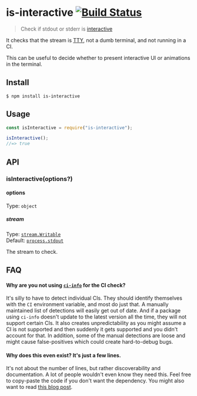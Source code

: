 # is-interactive [![Build Status](https://travis-ci.com/sindresorhus/is-interactive.svg?branch=master)](https://travis-ci.com/sindresorhus/is-interactive)

> Check if stdout or stderr is [interactive](https://unix.stackexchange.com/a/43389/7678)

It checks that the stream is [TTY](https://jameshfisher.com/2017/12/09/what-is-a-tty/), not a dumb terminal, and not running in a CI.

This can be useful to decide whether to present interactive UI or animations in the terminal.

## Install

```
$ npm install is-interactive
```

## Usage

```js
const isInteractive = require("is-interactive");

isInteractive();
//=> true
```

## API

### isInteractive(options?)

#### options

Type: `object`

##### stream

Type: [`stream.Writable`](https://nodejs.org/api/stream.html#stream_class_stream_writable)<br>
Default: [`process.stdout`](https://nodejs.org/api/process.html#process_process_stdout)

The stream to check.

## FAQ

#### Why are you not using [`ci-info`](https://github.com/watson/ci-info) for the CI check?

It's silly to have to detect individual CIs. They should identify themselves with the `CI` environment variable, and most do just that. A manually maintained list of detections will easily get out of date. And if a package using `ci-info` doesn't update to the latest version all the time, they will not support certain CIs. It also creates unpredictability as you might assume a CI is not supported and then suddenly it gets supported and you didn't account for that. In addition, some of the manual detections are loose and might cause false-positives which could create hard-to-debug bugs.

#### Why does this even exist? It's just a few lines.

It's not about the number of lines, but rather discoverability and documentation. A lot of people wouldn't even know they need this. Feel free to copy-paste the code if you don't want the dependency. You might also want to read [this blog post](https://blog.sindresorhus.com/small-focused-modules-9238d977a92a).
